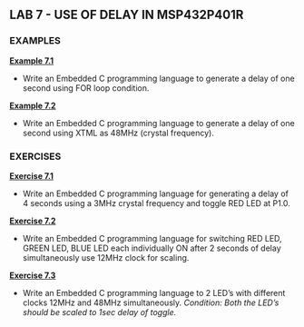 ## LAB 7 - USE OF DELAY IN MSP432P401R

### EXAMPLES

[**Example 7.1**](https://github.com/leander-dsouza/MSP432P401R/blob/master/Code%20Composer/LAB%207/Example7.1.c)

* Write an Embedded C programming language to generate a delay of one second using FOR loop condition.

[**Example 7.2**](https://github.com/leander-dsouza/MSP432P401R/blob/master/Code%20Composer/LAB%207/Example7.2.c)

* Write an Embedded C programming language to generate a delay of one second using XTML as 48MHz (crystal frequency).

### EXERCISES

[**Exercise 7.1**](https://github.com/leander-dsouza/MSP432P401R/blob/master/Code%20Composer/LAB%207/Exercise7.1.c)

* Write an Embedded C programming language for generating a delay of 4 seconds using a 3MHz crystal frequency and toggle RED LED at P1.0.

[**Exercise 7.2**](https://github.com/leander-dsouza/MSP432P401R/blob/master/Code%20Composer/LAB%207/Exercise7.2.c)

* Write an Embedded C programming language for switching RED LED, GREEN LED, BLUE LED each individually ON after 2 seconds of delay simultaneously use 12MHz clock for scaling.

[**Exercise 7.3**](https://github.com/leander-dsouza/MSP432P401R/blob/master/Code%20Composer/LAB%207/Exercise7.3.c)

* Write an Embedded C programming language to 2 LED’s with different clocks 12MHz and 48MHz simultaneously. *Condition: Both the LED’s should be scaled to 1sec delay of toggle.* 
